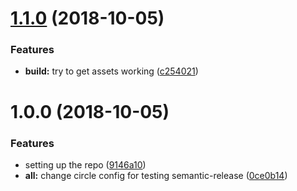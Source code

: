 # [1.1.0](https://github.com/jordond/test/compare/v1.0.0...v1.1.0) (2018-10-05)


### Features

* **build:** try to get assets working ([c254021](https://github.com/jordond/test/commit/c254021))

# 1.0.0 (2018-10-05)


### Features

* setting up the repo ([9146a10](https://github.com/jordond/test/commit/9146a10))
* **all:** change circle config for testing semantic-release ([0ce0b14](https://github.com/jordond/test/commit/0ce0b14))
